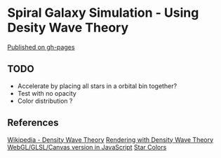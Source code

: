 # Spiral Galaxy Simulation - Using Desity Wave Theory

[Published on gh-pages](http://daniel-lauzon.com/im-spiral-galaxy/)

## TODO

- Accelerate by placing all stars in a orbital bin together?
- Test with no opacity
- Color distribution ?

## References
[Wikipedia - Density Wave Theory](https://en.wikipedia.org/wiki/Density_wave_theory)
[Rendering with Density Wave Theory](http://beltoforion.de/article.php?a=spiral_galaxy_renderer&hl=en&p=compiling&s=idLinks#idLinks)
[WebGL/GLSL/Canvas version in JavaScript](http://www.bartoos.net/galaxy-v1/index.html)
[Star Colors](http://www.vendian.org/mncharity/dir3/starcolor/)